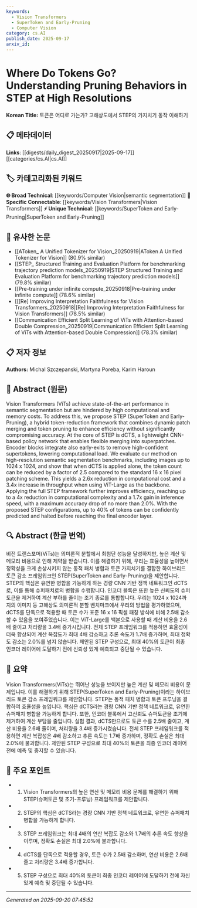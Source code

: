 ```yaml
---
keywords:
  - Vision Transformers
  - SuperToken and Early-Pruning
  - Computer Vision
category: cs.AI
publish_date: 2025-09-17
arxiv_id:
---
```


<!-- KEYWORD_LINKING_METADATA:
{
  "processed_timestamp": "2025-09-22 22:42:34.628919",
  "vocabulary_version": "1.0",
  "selected_keywords": [
    "Vision Transformers",
    "SuperToken and Early-Pruning",
    "Computer Vision"
  ],
  "rejected_keywords": [
    "dCTS"
  ],
  "similarity_scores": {
    "Vision Transformers": 0.8,
    "SuperToken and Early-Pruning": 0.78,
    "Computer Vision": 0.75
  },
  "extraction_method": "AI_prompt_based",
  "budget_applied": true
}
-->

# Where Do Tokens Go? Understanding Pruning Behaviors in STEP at High Resolutions

**Korean Title:** 토큰은 어디로 가는가? 고해상도에서 STEP의 가지치기 동작 이해하기

## 📋 메타데이터

**Links**: [[digests/daily_digest_20250917|2025-09-17]]      [[categories/cs.AI|cs.AI]]

## 🏷️ 카테고리화된 키워드
**🌐 Broad Technical**: [[keywords/Computer Vision|semantic segmentation]]
**🔗 Specific Connectable**: [[keywords/Vision Transformers|Vision Transformers]]
**⚡ Unique Technical**: [[keywords/SuperToken and Early-Pruning|SuperToken and Early-Pruning]]

## 🔗 유사한 논문
- [[AToken_ A Unified Tokenizer for Vision_20250919|AToken A Unified Tokenizer for Vision]] (80.9% similar)
- [[STEP_ Structured Training and Evaluation Platform for benchmarking trajectory prediction models_20250919|STEP Structured Training and Evaluation Platform for benchmarking trajectory prediction models]] (79.8% similar)
- [[Pre-training under infinite compute_20250918|Pre-training under infinite compute]] (78.6% similar)
- [[[Re] Improving Interpretation Faithfulness for Vision Transformers_20250918|[Re] Improving Interpretation Faithfulness for Vision Transformers]] (78.5% similar)
- [[Communication Efficient Split Learning of ViTs with Attention-based Double Compression_20250919|Communication Efficient Split Learning of ViTs with Attention-based Double Compression]] (78.3% similar)

## 📋 저자 정보

**Authors:** Michal Szczepanski, Martyna Poreba, Karim Haroun

## 📄 Abstract (원문)

Vision Transformers (ViTs) achieve state-of-the-art performance in semantic
segmentation but are hindered by high computational and memory costs. To
address this, we propose STEP (SuperToken and Early-Pruning), a hybrid
token-reduction framework that combines dynamic patch merging and token pruning
to enhance efficiency without significantly compromising accuracy. At the core
of STEP is dCTS, a lightweight CNN-based policy network that enables flexible
merging into superpatches. Encoder blocks integrate also early-exits to remove
high-confident supertokens, lowering computational load. We evaluate our method
on high-resolution semantic segmentation benchmarks, including images up to
1024 x 1024, and show that when dCTS is applied alone, the token count can be
reduced by a factor of 2.5 compared to the standard 16 x 16 pixel patching
scheme. This yields a 2.6x reduction in computational cost and a 3.4x increase
in throughput when using ViT-Large as the backbone. Applying the full STEP
framework further improves efficiency, reaching up to a 4x reduction in
computational complexity and a 1.7x gain in inference speed, with a maximum
accuracy drop of no more than 2.0%. With the proposed STEP configurations, up
to 40% of tokens can be confidently predicted and halted before reaching the
final encoder layer.

## 🔍 Abstract (한글 번역)

비전 트랜스포머(ViTs)는 의미론적 분할에서 최첨단 성능을 달성하지만, 높은 계산 및 메모리 비용으로 인해 제약을 받습니다. 이를 해결하기 위해, 우리는 효율성을 높이면서 정확성을 크게 손상시키지 않는 동적 패치 병합과 토큰 가지치기를 결합한 하이브리드 토큰 감소 프레임워크인 STEP(SuperToken and Early-Pruning)을 제안합니다. STEP의 핵심은 유연한 병합을 가능하게 하는 경량 CNN 기반 정책 네트워크인 dCTS로, 이를 통해 슈퍼패치로의 병합을 수행합니다. 인코더 블록은 또한 높은 신뢰도의 슈퍼토큰을 제거하여 계산 부하를 줄이는 조기 종료를 통합합니다. 우리는 1024 x 1024까지의 이미지 등 고해상도 의미론적 분할 벤치마크에서 우리의 방법을 평가하였으며, dCTS를 단독으로 적용할 때 토큰 수가 표준 16 x 16 픽셀 패칭 방식에 비해 2.5배 감소할 수 있음을 보여주었습니다. 이는 ViT-Large를 백본으로 사용할 때 계산 비용을 2.6배 줄이고 처리량을 3.4배 증가시킵니다. 전체 STEP 프레임워크를 적용하면 효율성이 더욱 향상되어 계산 복잡도가 최대 4배 감소하고 추론 속도가 1.7배 증가하며, 최대 정확도 감소는 2.0%를 넘지 않습니다. 제안된 STEP 구성으로, 최대 40%의 토큰이 최종 인코더 레이어에 도달하기 전에 신뢰성 있게 예측되고 중단될 수 있습니다.

## 📝 요약

Vision Transformers(ViTs)는 뛰어난 성능을 보이지만 높은 계산 및 메모리 비용이 문제입니다. 이를 해결하기 위해 STEP(SuperToken and Early-Pruning)이라는 하이브리드 토큰 감소 프레임워크를 제안합니다. STEP는 동적 패치 병합과 토큰 프루닝을 결합하여 효율성을 높입니다. 핵심은 dCTS라는 경량 CNN 기반 정책 네트워크로, 유연한 슈퍼패치 병합을 가능하게 합니다. 또한, 인코더 블록에서 고신뢰도 슈퍼토큰을 조기에 제거하여 계산 부담을 줄입니다. 실험 결과, dCTS만으로도 토큰 수를 2.5배 줄이고, 계산 비용을 2.6배 줄이며, 처리량을 3.4배 증가시켰습니다. 전체 STEP 프레임워크를 적용하면 계산 복잡성은 4배 감소하고 추론 속도는 1.7배 증가하며, 정확도 손실은 최대 2.0%에 불과합니다. 제안된 STEP 구성으로 최대 40%의 토큰을 최종 인코더 레이어 전에 예측 및 중지할 수 있습니다.

## 🎯 주요 포인트

- 1. Vision Transformers의 높은 연산 및 메모리 비용 문제를 해결하기 위해 STEP(슈퍼토큰 및 초기-프루닝) 프레임워크를 제안합니다.

- 2. STEP의 핵심은 dCTS라는 경량 CNN 기반 정책 네트워크로, 유연한 슈퍼패치 병합을 가능하게 합니다.

- 3. STEP 프레임워크는 최대 4배의 연산 복잡도 감소와 1.7배의 추론 속도 향상을 이루며, 정확도 손실은 최대 2.0%에 불과합니다.

- 4. dCTS를 단독으로 적용할 경우, 토큰 수가 2.5배 감소하며, 연산 비용은 2.6배 줄고 처리량은 3.4배 증가합니다.

- 5. STEP 구성으로 최대 40%의 토큰이 최종 인코더 레이어에 도달하기 전에 자신 있게 예측 및 중단될 수 있습니다.

---

*Generated on 2025-09-20 07:45:52*